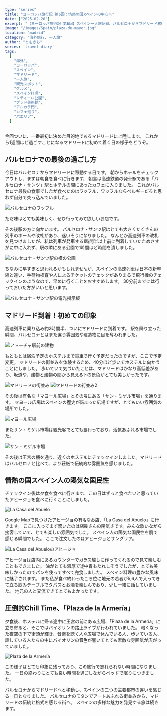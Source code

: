 ```yaml
---
type: "series"
title: "ヨーロッパ旅行記 第6回：情熱の国スペインの中心へ"
date: ["2025-02-20"]
excerpt: "【ヨーロッパ旅行記 第6回】スペイン一人旅記録、バルセロナからマドリード移動日の体験談。マヨール広場の歴史的雰囲気とサンミゲル市場の活気を体感し、La Casa del Abueloで本格アヒージョを堪能。陽気なスペイン人との交流や王宮前広場でのバイオリン演奏鑑賞まで、マドリードの魅力を紹介する実体験旅行ブログ。"
image: "/images/Spain/plaza-de-mayor.jpg"
location: "madrid"
category: "海外旅行, 一人旅"
author: "ともきち"
series: 'travel-diary'
tags:
  [
    "海外",
    "ヨーロッパ",
    "スペイン",
    "マドリード",
    "一人旅",
    "観光スポット",
    "グルメ",
    "スペイン料理",
    "レティーロ公園",
    "プラド美術館",
    "アルカラ門",
    "カフェ巡り",
    "パエリア",
  ]
---
```


今回ついに、一番最初に決めた目的地であるマドリードに上陸します。
これから1週間ほど過ごすことになるマドリードに初めて着く日の様子をどうぞ。

## バルセロナでの最後の過ごし方

今日はバルセロナからマドリードに移動する日です。
朝からホテルをチェックアウトし、まずは朝食を食べに行きます。
朝食は高速鉄道の発車駅である「バルセロナ・サンツ」駅とホテルの間にあったカフェに入りました。
これがバルセロナ最後の食事でしたが食べたのはワッフル、ワッフルならベルギーだろと思わず自分で突っ込んでいました。

![バルセロナのワッフル](/images/Spain/waffle-at-barcelona.jpg)

ただ味はとても美味しく、ぜひ行ってみて欲しいお店です。

その後駅の方に向かいます。
バルセロナ・サンツ駅はとても大きくたくさんの列車のホームや改札があり、迷いそうになりました。
なんとか高速列車の改札を見つけましたが、私は列車が発車する1時間半以上前に到着していたためさすがに中に入れず、駅の隣にある公園で1時間ほど時間を潰しました。

![バルセロナ・サンツ駅の横の公園](/images/Spain/park-next-to-barcelona-sants-station.jpg)

ちなみに早すぎと思われるかもしれませんが、スペインの高速列車は日本の新幹線と違い、手荷物検査や人によるチケットのチェックがありまるで飛行機のチェックインのようなので、早めに行くことをおすすめします。
30分前までには行っておいた方がいいと思います。

![バルセロナ・サンツ駅の電光掲示板](/images/Spain/electronic-signboard-at-sants-station-in-barcelona.jpg)

## マドリード到着！初めての印象

高速列車に乗り込み約2時間半、ついにマドリードに到着です。
駅を降り立った瞬間、バルセロナとはまた違う雰囲気や建造物に目を奪われました。

![アトーチャ駅前の建物](/images/Spain/building-in-front-of-atocha-station.jpg)

もともとは宿泊予定のホステルまで電車で行く予定だったのですが、ここで予定変更。
マドリードの街並みを体験するため、40分ほど歩いてホステルに向かうことにしました。
歩いていて気づいたことは、マドリードはかなり高低差があり、坂道や、建物と建物の間から見える下の景色がとても美しかったです。

![マドリードの街並み](/images/Spain/streetscape-of-madrid.jpg)
![マドリードの街並み2](/images/Spain/streetscape-of-madrid2.jpg)

その後は有名な「マヨール広場」とその隣にある「サン・ミゲル市場」を通ります。
マヨール広場はスペインの歴史が詰まった広場ですが、とてもいい雰囲気の場所でした。

![マヨール広場](/images/Spain/plaza-de-mayor2.jpg)

またサン・ミゲル市場は観光客でとても賑わっており、活気あふれる市場でした。

![サン・ミゲル市場](/images/Spain/san-miguel-market.jpg)

その後は王宮の横を通り、近くのホステルにチェックインしました。マドリードはバルセロナと比べて、より荘厳で伝統的な雰囲気を感じました。

## 情熱の国スペイン人の陽気な国民性

チェックイン後は夕食を食べに行きます。
この日はずっと食べたいと思っていたアヒージョを食べに行くことにしました。

![La Casa del Abuelo](/images/Spain/la-casa-del-abuelo.jpg)

Google Mapで見つけたアヒージョの有名なお店、「La Casa del Abuelo」に行きます。
ここに入ってまず驚いたのは店員さんの陽気さです。みんな歌いながら接客していて、とても楽しい雰囲気でした。
スペイン人の陽気な国民性を肌で感じる瞬間でした。
ここで注文したのはアヒージョとサングリア。

![La Casa del Abueloのアヒージョ](/images/Spain/la-casa-del-abuelo's-ajilo.jpg)

アヒージョは店内にあるカウンターでガラス越しに作ってくれるので見て楽しむこともできました。
油がとても濃厚で途中胃もたれしそうでしたが、とても美味しかったのでパンを使ってすべて完食しました。
スペイン料理の豊かな風味に魅了されます。
また私が食べ終わったころ位に地元の若者が5,6人で入ってきて立ち飲みテーブルでタパスとお酒を楽しんでおり、少し一緒に話していました。
地元の人と交流できてとてもよかったです。

## 圧倒的Chill Time、「Plaza de la Armería」

夕食後、ホステルに帰る途中に王宮の前にある広場、「Plaza de la Armería」に立ち寄ると、そこではバイオリンの路上ライブが行われていました。
暗くなった夜空の下で街頭が輝き、音楽を聴く人や広場で休んでいる人、歩いている人、話している人たちの中にバイオリンの音色が響いてとても素敵な雰囲気が広がっていました。

![Plaza de la Armería](/images/Spain/plaza-de-la-armeria.jpg)

この様子はとても印象に残っており、この旅行で忘れられない時間になりました。
一日の終わりにとても良い時間を過ごしながらベッドで眠りにつきました。

バルセロナからマドリードへと移動し、スペインの二つの主要都市の違いを感じる一日となりました。
バルセロナのモダンでアートあふれる街並みから、マドリードの伝統と格式を感じる街へ。
スペインの多様な魅力を発見する旅は続きます。
